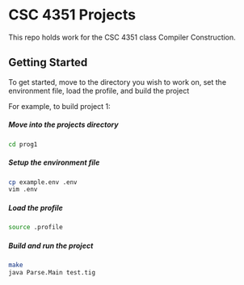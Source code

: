 # CSC 4351 Projects

This repo holds work for the CSC 4351 class Compiler Construction.

## Getting Started

To get started, move to the directory you wish to work on, set the environment file, load the profile, and build the project

For example, to build project 1:

##### Move into the projects directory

```bash
cd prog1
```

##### Setup the environment file

```bash
cp example.env .env
vim .env
```

##### Load the profile

```bash
source .profile
```

##### Build and run the project

```bash
make
java Parse.Main test.tig
```